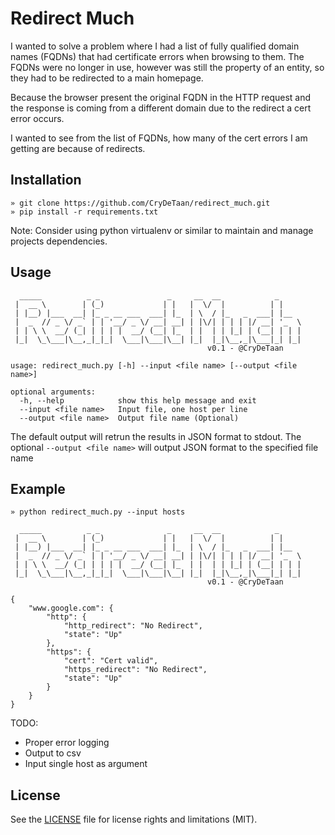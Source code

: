 # Redirect Much

I wanted to solve a problem where I had a list of fully qualified domain names (FQDNs) that had certificate errors when 
browsing to them.
The FQDNs were no longer in use, however was still the property of an entity, so they had to be redirected 
to a main homepage.

Because the browser present the original FQDN in the HTTP request and the response is coming from a different domain
due to the redirect a cert error occurs.

I wanted to see from the list of FQDNs, how many of the cert errors I am getting are because of redirects.

## Installation
```commandline,
» git clone https://github.com/CryDeTaan/redirect_much.git
» pip install -r requirements.txt
```

Note: Consider using python virtualenv or similar to maintain and manage projects dependencies.  

## Usage

```
  _____          _ _               _     __  __            _
 |  __ \        | (_)             | |   |  \/  |          | |
 | |__) |___  __| |_ _ __ ___  ___| |_  | \  / |_   _  ___| |__
 |  _  // _ \/ _` | | '__/ _ \/ __| __| | |\/| | | | |/ __| '_  \
 | | \ \  __/ (_| | | | |  __/ (__| |_  | |  | | |_| | (__| | | |
 |_|  \_\___|\__,_|_|_|  \___|\___|\__| |_|  |_|\__,_|\___|_| |_|
                                            v0.1 - @CryDeTaan

usage: redirect_much.py [-h] --input <file name> [--output <file name>]

optional arguments:
  -h, --help            show this help message and exit
  --input <file name>   Input file, one host per line
  --output <file name>  Output file name (Optional)

```
The default output will retrun the results in JSON format to stdout.
The optional `--output <file name>` will output JSON format to the specified file name

## Example

```json,
» python redirect_much.py --input hosts

  _____          _ _               _     __  __            _
 |  __ \        | (_)             | |   |  \/  |          | |
 | |__) |___  __| |_ _ __ ___  ___| |_  | \  / |_   _  ___| |__
 |  _  // _ \/ _` | | '__/ _ \/ __| __| | |\/| | | | |/ __| '_  \
 | | \ \  __/ (_| | | | |  __/ (__| |_  | |  | | |_| | (__| | | |
 |_|  \_\___|\__,_|_|_|  \___|\___|\__| |_|  |_|\__,_|\___|_| |_|
                                            v0.1 - @CryDeTaan

{
    "www.google.com": {
        "http": {
            "http_redirect": "No Redirect",
            "state": "Up"
        },
        "https": {
            "cert": "Cert valid",
            "https_redirect": "No Redirect",
            "state": "Up"
        }
    }
}
```

TODO:

- Proper error logging
- Output to csv
- Input single host as argument

## License

See the [LICENSE](https://github.com/CryDeTaan/redirect_much/blob/master/LICENSE) 
file for license rights and limitations (MIT).